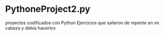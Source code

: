 # PythoneProject2.py
proyectos codificados con Python
Ejercicios que salieron de repente en mi cabeza y debia hacerlos
